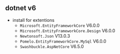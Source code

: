 ## dotnet v6
* install for extentions
  - <code>Microsoft.EntityFrameworkCore</code> V6.0.0
  - <code>Microsoft.EntityFrameworkCore.Design</code> V6.0.0
  - <code>Newtonsoft.Json</code> V13.0.3
  - <code>Pomelo.EntityFrameworkCore.MySql</code> V6.0.0
  - <code>Swashbuckle.AspNetCore</code> V6.5.0
  
